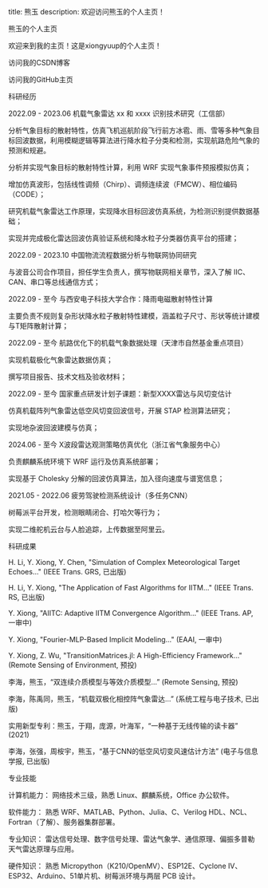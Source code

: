 title: 熊玉
description: 欢迎访问熊玉的个人主页！

熊玉的个人主页

欢迎来到我的主页！这是xiongyuup的个人主页！

访问我的CSDN博客

访问我的GitHub主页

科研经历

2022.09 - 2023.06 机载气象雷达 xx 和 xxxx 识别技术研究（工信部）

分析气象目标的散射特性，仿真飞机巡航阶段飞行前方冰雹、雨、雪等多种气象目标回波数据，利用模糊逻辑等算法进行降水粒子分类和检测，实现航路危险气象的预测和规避。

分析并实现气象目标的散射特性计算，利用 WRF 实现气象事件预报模拟仿真；

增加仿真波形，包括线性调频（Chirp）、调频连续波（FMCW）、相位编码（CODE）；

研究机载气象雷达工作原理，实现降水目标回波仿真系统，为检测识别提供数据基础；

实现并完成极化雷达回波仿真验证系统和降水粒子分类器仿真平台的搭建；

2022.09 - 2023.10 中国物流流程数据分析与物联网协同研究

与波音公司合作项目，担任学生负责人，撰写物联网相关章节，深入了解 IIC、CAN、串口等总线通信方式；

2022.09 - 至今 与西安电子科技大学合作：降雨电磁散射特性计算

主要负责不规则复杂形状降水粒子散射特性建模，涵盖粒子尺寸、形状等统计建模与T矩阵散射计算；

2022.09 - 至今 航路优化下的机载气象数据处理（天津市自然基金重点项目）

实现机载极化气象雷达数据仿真；

撰写项目报告、技术文档及验收材料；

2022.09 - 至今 国家重点研发计划子课题：新型XXXX雷达与风切变估计

仿真机载阵列气象雷达低空风切变回波信号，开展 STAP 检测算法研究；

实现地杂波回波建模与仿真；

2024.06 - 至今 X波段雷达观测策略仿真优化（浙江省气象服务中心）

负责麒麟系统环境下 WRF 运行及仿真系统部署；

实现基于 Cholesky 分解的回波仿真算法，加入径向速度与谱宽信息；

2021.05 - 2022.06 疲劳驾驶检测系统设计（多任务CNN）

树莓派平台开发，检测眼睛闭合、打哈欠等行为；

实现二维舵机云台与人脸追踪，上传数据至阿里云。

科研成果

H. Li, Y. Xiong, Y. Chen, "Simulation of Complex Meteorological Target Echoes..." (IEEE Trans. GRS, 已出版)

H. Li, Y. Xiong, "The Application of Fast Algorithms for IITM..." (IEEE Trans. RS, 已出版)

Y. Xiong, "AIITC: Adaptive IITM Convergence Algorithm..." (IEEE Trans. AP, 一审中)

Y. Xiong, "Fourier-MLP-Based Implicit Modeling..." (EAAI, 一审中)

Y. Xiong, Z. Wu, "TransitionMatrices.jl: A High-Efficiency Framework..." (Remote Sensing of Environment, 预投)

李海，熊玉，“双连续介质模型与等效介质模型...” (Remote Sensing, 预投)

李海，陈禹同，熊玉，“机载双极化相控阵气象雷达...” (系统工程与电子技术, 已出版)

实用新型专利：熊玉，于翔，庞源，叶海军，“一种基于无线传输的读卡器” (2021)

李海，张强，周桉宇，熊玉，“基于CNN的低空风切变风速估计方法” (电子与信息学报, 已出版)

专业技能

计算机能力： 网络技术三级，熟悉 Linux、麒麟系统，Office 办公软件。

软件能力： 熟悉 WRF、MATLAB、Python、Julia、C、Verilog HDL、NCL、Fortran（了解）、服务器集群部署。

专业知识： 雷达信号处理、数字信号处理、雷达气象学、通信原理、偏振多普勒天气雷达原理与应用。

硬件知识： 熟悉 Micropython（K210/OpenMV）、ESP12E、Cyclone IV、ESP32、Arduino、51单片机、树莓派环境与两层 PCB 设计。
